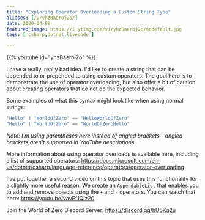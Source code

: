 ```yaml
---
title: "Exploring Operator Overloading a Custom String Type"
aliases: [/v/yhzBaeroj2o/]
date: 2020-04-09
featured_image: https://i.ytimg.com/vi/yhzBaeroj2o/mqdefault.jpg
tags: [ csharp,dotnet,livecode ]

---
```


{{% youtube id="yhzBaeroj2o" %}}

I have a really, really bad idea. I'd like to create a string that can be appended to or prepended to using custom operators. The goal here is to demonstrate the use of operator overloading, but also offer a bit of caution about creating operators that do not do the expected behavior.

Some examples of what this syntax might look like when using normal strings:

```csharp
"Hello" ) "WorldOfZero" == "HelloWorldOfZero"
"Hello" ( "WorldOfZero" == "WorldOfZeroHello"
```

*Note: I'm using parentheses here instead of angled brackets - angled brackets aren't supported in YouTube descriptions*

More information about using operator overloads is available here, including a list of supported operators: https://docs.microsoft.com/en-us/dotnet/csharp/language-reference/operators/operator-overloading

I've put together a second video on this topic that uses this functionality for a slightly more useful reason. We create an `AppendableList` that enables you to add and remove objects using the `+` and `-` operators. You can watch that here: https://youtu.be/vavFf1Qiz20

Join the World of Zero Discord Server: https://discord.gg/hU5Kq2u